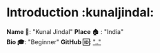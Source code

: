 # Introduction :kunaljindal:
**Name :name_badge:**:  "Kunal Jindal"
**Place :house:** : "India"  
**Bio :mortar_board:**: "Beginner" 
**GitHub :id:**: [".."](https://github.com/kunaljindal)  